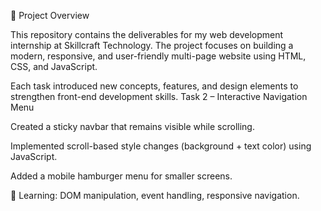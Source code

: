 🚀 Project Overview

This repository contains the deliverables for my web development internship at Skillcraft Technology.
The project focuses on building a modern, responsive, and user-friendly multi-page website using HTML, CSS, and JavaScript.

Each task introduced new concepts, features, and design elements to strengthen front-end development skills.
Task 2 – Interactive Navigation Menu

Created a sticky navbar that remains visible while scrolling.

Implemented scroll-based style changes (background + text color) using JavaScript.

Added a mobile hamburger menu for smaller screens.

🚩 Learning: DOM manipulation, event handling, responsive navigation.
